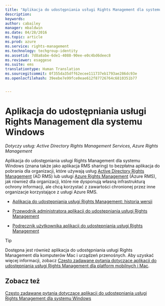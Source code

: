 ```yaml
---
title: "Aplikacja do udostępniania usługi Rights Management dla systemu Windows | Azure RMS"
description: 
keywords: 
author: cabailey
manager: mbaldwin
ms.date: 04/28/2016
ms.topic: article
ms.prod: azure
ms.service: rights-management
ms.technology: techgroup-identity
ms.assetid: 7d8a8abe-6de1-4088-90ee-e0c4bd6deec8
ms.reviewer: esaggese
ms.suite: ems
translationtype: Human Translation
ms.sourcegitcommit: 0f355da35dff62ecee111737eb1793ae286dc93e
ms.openlocfilehash: 39eebe7e99fce0eae612f87726764c6810351b77


---
```


# Aplikacja do udostępniania usługi Rights Management dla systemu Windows

*Dotyczy usług: Active Directory Rights Management Services, Azure Rights Management*

Aplikacja do udostępniania usługi Rights Management dla systemu Windows (znana także jako aplikacja RMS sharing) to bezpłatna aplikacja do pobrania dla organizacji, które używają usług [Active Directory Rights Management](https://technet.microsoft.com/library/cc772403.aspx) (AD RMS) lub usługi [Azure Rights Management](../understand-explore/azure-rights-management.md) (Azure RMS), jak również dla organizacji, które nie dysponują własną infrastrukturą ochrony informacji, ale chcą korzystać z zawartości chronionej przez inne organizacje korzystające z usługi Azure RMS.

-   [Aplikacja do udostępniania usługi Rights Management: historia wersji](sharing-app-version-release-history.md)

-   [Przewodnik administratora aplikacji do udostępniania usługi Rights Management](sharing-app-admin-guide.md)

-   [Podręcznik użytkownika aplikacji do udostępniania usługi Rights Management](sharing-app-user-guide.md)

> [!TIP]
> Dostępna jest również aplikacja do udostępniania usługi Rights Management dla komputerów Mac i urządzeń przenośnych. Aby uzyskać więcej informacji, zobacz [Często zadawane pytania dotyczące aplikacji do udostępniania usługi Rights Management dla platform mobilnych i Mac](http://technet.microsoft.com/dn451248).

## Zobacz też
[Często zadawane pytania dotyczące aplikacji do udostępniania usługi Rights Management dla systemu Windows](http://technet.microsoft.com/dn467883)




<!--HONumber=Jul16_HO3-->


